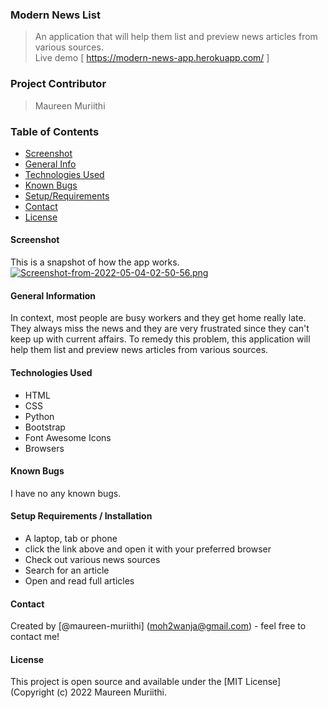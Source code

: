 ### Modern News List

> An application that will help them list and preview news articles from various sources.  
> Live demo [ https://modern-news-app.herokuapp.com/ ]

### Project Contributor

> Maureen Muriithi

### Table of Contents

- [Screenshot](#screenshot)
- [General Info](#general-information)
- [Technologies Used](#technologies-used)
- [Known Bugs](#known-bugs)
- [Setup/Requirements](#setup/requirements)
- [Contact](#contact)
- [License](#license)

#### Screenshot
This is a snapshot of how the app works.
[![Screenshot-from-2022-05-04-02-50-56.png](https://i.postimg.cc/J0Pvc7nw/Screenshot-from-2022-05-04-02-50-56.png)](https://postimg.cc/sGGT3r7K)

#### General Information
In context, most people are busy workers and they get home really late. They always miss the news and they are very frustrated since they can't keep up with current affairs. To remedy this problem, this application will help them list and preview news articles from various sources.   

#### Technologies Used

- HTML
- CSS
- Python
- Bootstrap
- Font Awesome Icons
- Browsers

#### Known Bugs

I have no any known bugs.

#### Setup Requirements / Installation
- A laptop, tab or phone
- click the link above and open it with your preferred browser
- Check out various news sources
- Search for an article
- Open and read full articles

#### Contact

Created by [@maureen-muriithi] (moh2wanja@gmail.com) - feel free to contact me!

#### License

This project is open source and available under the [MIT License] (Copyright (c) 2022 Maureen Muriithi.
